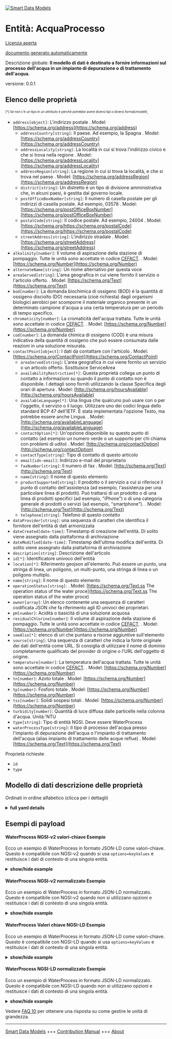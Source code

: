 <!-- 10-Header -->    
[![Smart Data Models](https://smartdatamodels.org/wp-content/uploads/2022/01/SmartDataModels_logo.png "Logo")](https://smartdatamodels.org)    
Entità: AcquaProcesso    
=====================<!-- /10-Header -->    
<!-- 15-License -->    
[Licenza aperta](https://github.com/smart-data-models//dataModel.WasteWater/blob/master/WaterProcess/LICENSE.md)    
[documento generato automaticamente](https://docs.google.com/presentation/d/e/2PACX-1vTs-Ng5dIAwkg91oTTUdt8ua7woBXhPnwavZ0FxgR8BsAI_Ek3C5q97Nd94HS8KhP-r_quD4H0fgyt3/pub?start=false&loop=false&delayms=3000#slide=id.gb715ace035_0_60)    
<!-- /15-License -->    
<!-- 20-Description -->    
Descrizione globale: **Il modello di dati è destinato a fornire informazioni sul processo dell'acqua in un impianto di depurazione o di trattamento dell'acqua**.    
versione: 0.0.1    
<!-- /20-Description -->    
<!-- 30-PropertiesList -->    
## Elenco delle proprietà    
<sup><sub>[*] Se non c'è un tipo in un attributo è perché potrebbe avere diversi tipi o diversi formati/modelli</sub></sup>.    
- `address[object]`: L'indirizzo postale  . Model: [https://schema.org/address](https://schema.org/address)	- `addressCountry[string]`: Il paese. Ad esempio, la Spagna  . Model: [https://schema.org/addressCountry](https://schema.org/addressCountry)    
	- `addressLocality[string]`: La località in cui si trova l'indirizzo civico e che si trova nella regione  . Model: [https://schema.org/addressLocality](https://schema.org/addressLocality)    
	- `addressRegion[string]`: La regione in cui si trova la località, e che si trova nel paese  . Model: [https://schema.org/addressRegion](https://schema.org/addressRegion)    
	- `district[string]`: Un distretto è un tipo di divisione amministrativa che, in alcuni paesi, è gestita dal governo locale.      
	- `postOfficeBoxNumber[string]`: Il numero di casella postale per gli indirizzi di casella postale. Ad esempio, 03578  . Model: [https://schema.org/postOfficeBoxNumber](https://schema.org/postOfficeBoxNumber)    
	- `postalCode[string]`: Il codice postale. Ad esempio, 24004  . Model: [https://schema.org/https://schema.org/postalCode](https://schema.org/https://schema.org/postalCode)    
	- `streetAddress[string]`: L'indirizzo stradale  . Model: [https://schema.org/streetAddress](https://schema.org/streetAddress)    
- `alkalinity[number]`: Il volume di aspirazione della stazione di pompaggio. Tutte le unità sono accettate in codice [CEFACT](https://www.unece.org/cefact.html).  . Model: [https://schema.org/Number](https://schema.org/Number)- `alternateName[string]`: Un nome alternativo per questa voce  - `areaServed[string]`: L'area geografica in cui viene fornito il servizio o l'articolo offerto.  . Model: [https://schema.org/Text](https://schema.org/Text)- `bod[number]`: La domanda biochimica di ossigeno (BOD) è la quantità di ossigeno disciolto (DO) necessaria (cioè richiesta) dagli organismi biologici aerobici per scomporre il materiale organico presente in un determinato campione d'acqua a una certa temperatura per un periodo di tempo specifico.  - `chromaticity[number]`: La cromaticità dell'acqua trattata. Tutte le unità sono accettate in codice [CEFACT](https://www.unece.org/cefact.html).  . Model: [https://schema.org/Number](https://schema.org/Number)- `cod[number]`: La domanda chimica di ossigeno (COD) è una misura indicativa della quantità di ossigeno che può essere consumata dalle reazioni in una soluzione misurata.  - `contactPoint[object]`: I dati da contattare con l'articolo  . Model: [https://schema.org/ContactPoint](https://schema.org/ContactPoint)	- `areaServed[string]`: L'area geografica in cui viene fornito un servizio o un articolo offerto. Sostituisce ServiceArea      
	- `availabilityRestriction[*]`: Questa proprietà collega un punto di contatto a informazioni su quando il punto di contatto non è disponibile. I dettagli sono forniti utilizzando la classe Specifica degli orari di apertura  . Model: [http://schema.org/hoursAvailable](http://schema.org/hoursAvailable)    
	- `availableLanguage[*]`: Una lingua che qualcuno può usare con o per l'oggetto, il servizio o il luogo. Utilizzare uno dei codici lingua dello standard BCP 47 dell'IETF. È stata implementata l'opzione Testo, ma potrebbe essere anche Lingua.  . Model: [http://schema.org/availableLanguage](http://schema.org/availableLanguage)    
	- `contactOption[*]`: Un'opzione disponibile su questo punto di contatto (ad esempio un numero verde o un supporto per chi chiama con problemi di udito)  . Model: [http://schema.org/contactOption](http://schema.org/contactOption)    
	- `contactType[string]`: Tipo di contatto di questo articolo      
	- `email[idn-email]`: Indirizzo e-mail del proprietario      
	- `faxNumber[string]`: Il numero di fax  . Model: [http://schema.org/Text](http://schema.org/Text)    
	- `name[string]`: Il nome di questo elemento      
	- `productSupported[string]`: Il prodotto o il servizio a cui si riferisce il punto di contatto dell'assistenza (ad esempio, l'assistenza per una particolare linea di prodotti). Può trattarsi di un prodotto o di una linea di prodotti specifici (ad esempio, "iPhone") o di una categoria generale di prodotti o servizi (ad esempio, "smartphone").  . Model: [http://schema.org/Text](http://schema.org/Text)    
	- `telephone[string]`: Telefono di questo contatto      
- `dataProvider[string]`: una sequenza di caratteri che identifica il fornitore dell'entità di dati armonizzata  - `dateCreated[date-time]`: Timestamp di creazione dell'entità. Di solito viene assegnato dalla piattaforma di archiviazione  - `dateModified[date-time]`: Timestamp dell'ultima modifica dell'entità. Di solito viene assegnato dalla piattaforma di archiviazione  - `description[string]`: Descrizione dell'articolo  - `id[*]`: Identificatore univoco dell'entità  - `location[*]`: Riferimento geojson all'elemento. Può essere un punto, una stringa di linea, un poligono, un multi-punto, una stringa di linea o un poligono multiplo.  - `name[string]`: Il nome di questo elemento  - `operationStatus[string]`:   . Model: [https://schema.org/Text.ss The operation status of the water proce](https://schema.org/Text.ss The operation status of the water proce)- `owner[array]`: Un elenco contenente una sequenza di caratteri codificata JSON che fa riferimento agli ID univoci dei proprietari.  - `pH[number]`: Acidità o basicità di una soluzione acquosa  - `residualChlorine[number]`: Il volume di aspirazione della stazione di pompaggio. Tutte le unità sono accettate in codice [CEFACT](https://www.unece.org/cefact.html).  . Model: [https://schema.org/Number](https://schema.org/Number)- `seeAlso[*]`: elenco di uri che puntano a risorse aggiuntive sull'elemento  - `source[string]`: Una sequenza di caratteri che indica la fonte originale dei dati dell'entità come URL. Si consiglia di utilizzare il nome di dominio completamente qualificato del provider di origine o l'URL dell'oggetto di origine.  - `temperature[number]`: La temperatura dell'acqua trattata. Tutte le unità sono accettate in codice [CEFACT](https://www.unece.org/cefact.html).  . Model: [https://schema.org/Number](https://schema.org/Number)- `tn[number]`: Azoto totale  . Model: [https://schema.org/Number](https://schema.org/Number)- `tp[number]`: Fosforo totale  . Model: [https://schema.org/Number](https://schema.org/Number)- `tss[number]`: Solidi sospesi totali  . Model: [https://schema.org/Number](https://schema.org/Number)- `turbidity[number]`: Quantità di luce diffusa dalle particelle nella colonna d'acqua. Unità:'NTU  - `type[string]`: Tipo di entità NGSI. Deve essere WaterProcess  - `waterProcessType[string]`: Il tipo di processo dell'acqua presso l'impianto di depurazione dell'acqua o l'impianto di trattamento dell'acqua (alias impianto di trattamento delle acque reflue)  . Model: [https://schema.org/Text](https://schema.org/Text)<!-- /30-PropertiesList -->    
<!-- 35-RequiredProperties -->    
Proprietà richieste    
- `id`  - `type`  <!-- /35-RequiredProperties -->    
<!-- 40-RequiredProperties -->    
<!-- /40-RequiredProperties -->    
<!-- 50-DataModelHeader -->    
## Modello di dati descrizione delle proprietà    
Ordinati in ordine alfabetico (clicca per i dettagli)    
<!-- /50-DataModelHeader -->    
<!-- 60-ModelYaml -->    
<details><summary><strong>full yaml details</strong></summary>      
```yaml    
WaterProcess:      
  description: The data model is intended to provide information about water process at water purification plant or water treatment plant      
  properties:      
    address:      
      description: The mailing address      
      properties:      
        addressCountry:      
          description: 'The country. For example, Spain'      
          type: string      
          x-ngsi:      
            model: https://schema.org/addressCountry      
            type: Property      
        addressLocality:      
          description: 'The locality in which the street address is, and which is in the region'      
          type: string      
          x-ngsi:      
            model: https://schema.org/addressLocality      
            type: Property      
        addressRegion:      
          description: 'The region in which the locality is, and which is in the country'      
          type: string      
          x-ngsi:      
            model: https://schema.org/addressRegion      
            type: Property      
        district:      
          description: 'A district is a type of administrative division that, in some countries, is managed by the local government'      
          type: string      
          x-ngsi:      
            type: Property      
        postOfficeBoxNumber:      
          description: 'The post office box number for PO box addresses. For example, 03578'      
          type: string      
          x-ngsi:      
            model: https://schema.org/postOfficeBoxNumber      
            type: Property      
        postalCode:      
          description: 'The postal code. For example, 24004'      
          type: string      
          x-ngsi:      
            model: https://schema.org/https://schema.org/postalCode      
            type: Property      
        streetAddress:      
          description: The street address      
          type: string      
          x-ngsi:      
            model: https://schema.org/streetAddress      
            type: Property      
        streetNr:      
          description: Number identifying a specific property on a public street      
          type: string      
          x-ngsi:      
            type: Property      
      type: object      
      x-ngsi:      
        model: https://schema.org/address      
        type: Property      
    alkalinity:      
      description: 'The intake volume of the pump station. All units are accepted in [CEFACT](https://www.unece.org/cefact.html) code'      
      type: number      
      x-ngsi:      
        model: https://schema.org/Number      
        type: Property      
        units: cubic metre per second      
    alternateName:      
      description: An alternative name for this item      
      type: string      
      x-ngsi:      
        type: Property      
    areaServed:      
      description: The geographic area where a service or offered item is provided      
      type: string      
      x-ngsi:      
        model: https://schema.org/Text      
        type: Property      
    bod:      
      description: Biochemical oxygen demand (BOD) is the amount of dissolved oxygen (DO) needed (i.e. demanded) by aerobic biological organisms to break down organic material present in a given water sample at certain temperature over a specific time period      
      minimum: 0      
      type: number      
      x-ngsi:      
        type: Property      
        units: mg/l      
    chromaticity:      
      description: 'The chromaticity of the processed water. All units are accepted in [CEFACT](https://www.unece.org/cefact.html) code'      
      type: number      
      x-ngsi:      
        model: https://schema.org/Number      
        type: Property      
        units: none      
    cod:      
      description: Chemical oxygen demand (COD) is an indicative measure of the amount of oxygen that can be consumed by reactions in a measured solution      
      minimum: 0      
      type: number      
      x-ngsi:      
        type: Property      
        units: mg/l      
    contactPoint:      
      description: The details to contact with the item      
      properties:      
        areaServed:      
          description: The geographic area where a service or offered item is provided. Supersedes serviceArea      
          type: string      
          x-ngsi:      
            type: Property      
        availabilityRestriction:      
          anyOf:      
            - description: Array of identifiers format of any NGSI entity      
              items:      
                maxLength: 256      
                minLength: 1      
                pattern: ^[\w\-\.\{\}\$\+\*\[\]`|~^@!,:\\]+$      
                type: string      
              type: array      
              x-ngsi:      
                type: Property      
            - description: Array of identifiers format of any NGSI entity      
              items:      
                format: uri      
                type: string      
              type: array      
              x-ngsi:      
                type: Property      
          description: This property links a contact point to information about when the contact point is not available. The details are provided using the Opening Hours Specification class      
          x-ngsi:      
            model: http://schema.org/hoursAvailable      
            type: Relationship      
        availableLanguage:      
          anyOf:      
            - anyOf:      
                - type: string      
                - items:      
                    type: string      
                  type: array      
          description: 'A language someone may use with or at the item, service or place. Please use one of the language codes from the IETF BCP 47 standard. It is implemented the Text option but it could be also Language'      
          x-ngsi:      
            model: http://schema.org/availableLanguage      
            type: Property      
        contactOption:      
          anyOf:      
            - type: string      
            - items:      
                type: string      
              type: array      
          description: An option available on this contact point (e.g. a toll-free number or support for hearing-impaired callers)      
          x-ngsi:      
            model: http://schema.org/contactOption      
            type: Property      
        contactType:      
          description: Contact type of this item      
          type: string      
          x-ngsi:      
            type: Property      
        email:      
          description: Email address of owner      
          format: idn-email      
          type: string      
          x-ngsi:      
            type: Property      
        faxNumber:      
          description: The fax number      
          type: string      
          x-ngsi:      
            model: http://schema.org/Text      
            type: Property      
        name:      
          description: The name of this item      
          type: string      
          x-ngsi:      
            type: Property      
        productSupported:      
          description: The product or service this support contact point is related to (such as product support for a particular product line). This can be a specific product or product line (e.g. 'iPhone') or a general category of products or services (e.g. 'smartphones')      
          type: string      
          x-ngsi:      
            model: http://schema.org/Text      
            type: Property      
        telephone:      
          description: Telephone of this contact      
          type: string      
          x-ngsi:      
            type: Property      
        url:      
          description: URL which provides a description or further information about this item      
          format: uri      
          type: string      
          x-ngsi:      
            type: Property      
      type: object      
      x-ngsi:      
        model: https://schema.org/ContactPoint      
        type: Property      
    dataProvider:      
      description: A sequence of characters identifying the provider of the harmonised data entity      
      type: string      
      x-ngsi:      
        type: Property      
    dateCreated:      
      description: Entity creation timestamp. This will usually be allocated by the storage platform      
      format: date-time      
      type: string      
      x-ngsi:      
        type: Property      
    dateModified:      
      description: Timestamp of the last modification of the entity. This will usually be allocated by the storage platform      
      format: date-time      
      type: string      
      x-ngsi:      
        type: Property      
    description:      
      description: A description of this item      
      type: string      
      x-ngsi:      
        type: Property      
    id:      
      anyOf:      
        - description: Identifier format of any NGSI entity      
          maxLength: 256      
          minLength: 1      
          pattern: ^[\w\-\.\{\}\$\+\*\[\]`|~^@!,:\\]+$      
          type: string      
          x-ngsi:      
            type: Property      
        - description: Identifier format of any NGSI entity      
          format: uri      
          type: string      
          x-ngsi:      
            type: Property      
      description: Unique identifier of the entity      
      x-ngsi:      
        type: Property      
    location:      
      description: 'Geojson reference to the item. It can be Point, LineString, Polygon, MultiPoint, MultiLineString or MultiPolygon'      
      oneOf:      
        - description: Geojson reference to the item. Point      
          properties:      
            bbox:      
              items:      
                type: number      
              minItems: 4      
              type: array      
            coordinates:      
              items:      
                type: number      
              minItems: 2      
              type: array      
            type:      
              enum:      
                - Point      
              type: string      
          required:      
            - type      
            - coordinates      
          title: GeoJSON Point      
          type: object      
          x-ngsi:      
            type: GeoProperty      
        - description: Geojson reference to the item. LineString      
          properties:      
            bbox:      
              items:      
                type: number      
              minItems: 4      
              type: array      
            coordinates:      
              items:      
                items:      
                  type: number      
                minItems: 2      
                type: array      
              minItems: 2      
              type: array      
            type:      
              enum:      
                - LineString      
              type: string      
          required:      
            - type      
            - coordinates      
          title: GeoJSON LineString      
          type: object      
          x-ngsi:      
            type: GeoProperty      
        - description: Geojson reference to the item. Polygon      
          properties:      
            bbox:      
              items:      
                type: number      
              minItems: 4      
              type: array      
            coordinates:      
              items:      
                items:      
                  items:      
                    type: number      
                  minItems: 2      
                  type: array      
                minItems: 4      
                type: array      
              type: array      
            type:      
              enum:      
                - Polygon      
              type: string      
          required:      
            - type      
            - coordinates      
          title: GeoJSON Polygon      
          type: object      
          x-ngsi:      
            type: GeoProperty      
        - description: Geojson reference to the item. MultiPoint      
          properties:      
            bbox:      
              items:      
                type: number      
              minItems: 4      
              type: array      
            coordinates:      
              items:      
                items:      
                  type: number      
                minItems: 2      
                type: array      
              type: array      
            type:      
              enum:      
                - MultiPoint      
              type: string      
          required:      
            - type      
            - coordinates      
          title: GeoJSON MultiPoint      
          type: object      
          x-ngsi:      
            type: GeoProperty      
        - description: Geojson reference to the item. MultiLineString      
          properties:      
            bbox:      
              items:      
                type: number      
              minItems: 4      
              type: array      
            coordinates:      
              items:      
                items:      
                  items:      
                    type: number      
                  minItems: 2      
                  type: array      
                minItems: 2      
                type: array      
              type: array      
            type:      
              enum:      
                - MultiLineString      
              type: string      
          required:      
            - type      
            - coordinates      
          title: GeoJSON MultiLineString      
          type: object      
          x-ngsi:      
            type: GeoProperty      
        - description: Geojson reference to the item. MultiLineString      
          properties:      
            bbox:      
              items:      
                type: number      
              minItems: 4      
              type: array      
            coordinates:      
              items:      
                items:      
                  items:      
                    items:      
                      type: number      
                    minItems: 2      
                    type: array      
                  minItems: 4      
                  type: array      
                type: array      
              type: array      
            type:      
              enum:      
                - MultiPolygon      
              type: string      
          required:      
            - type      
            - coordinates      
          title: GeoJSON MultiPolygon      
          type: object      
          x-ngsi:      
            type: GeoProperty      
      x-ngsi:      
        type: GeoProperty      
    name:      
      description: The name of this item      
      type: string      
      x-ngsi:      
        type: Property      
    operationStatus:      
      description: ""      
      enum:      
        - normal      
        - watch      
        - warning      
      type: string      
      x-ngsi:      
        model: 'https://schema.org/Text.ss The operation status of the water proce'      
        type: Property      
    owner:      
      description: A List containing a JSON encoded sequence of characters referencing the unique Ids of the owner(s)      
      items:      
        anyOf:      
          - description: Identifier format of any NGSI entity      
            maxLength: 256      
            minLength: 1      
            pattern: ^[\w\-\.\{\}\$\+\*\[\]`|~^@!,:\\]+$      
            type: string      
            x-ngsi:      
              type: Property      
          - description: Identifier format of any NGSI entity      
            format: uri      
            type: string      
            x-ngsi:      
              type: Property      
        description: Unique identifier of the entity      
        x-ngsi:      
          type: Property      
      type: array      
      x-ngsi:      
        type: Property      
    pH:      
      description: Acidity or basicity of an aqueous solution      
      maximum: 14      
      minimum: 0      
      type: number      
      x-ngsi:      
        type: Property      
    residualChlorine:      
      description: 'The intake volume of the pump station. All units are accepted in [CEFACT](https://www.unece.org/cefact.html) code'      
      type: number      
      x-ngsi:      
        model: https://schema.org/Number      
        type: Property      
        units: cubic metre per second      
    seeAlso:      
      description: list of uri pointing to additional resources about the item      
      oneOf:      
        - items:      
            format: uri      
            type: string      
          minItems: 1      
          type: array      
        - format: uri      
          type: string      
      x-ngsi:      
        type: Property      
    source:      
      description: 'A sequence of characters giving the original source of the entity data as a URL. Recommended to be the fully qualified domain name of the source provider, or the URL to the source object'      
      type: string      
      x-ngsi:      
        type: Property      
    temperature:      
      description: 'The temperature of the processed water. All units are accepted in [CEFACT](https://www.unece.org/cefact.html) code'      
      type: number      
      x-ngsi:      
        model: https://schema.org/Number      
        type: Property      
        units: celsius      
    tn:      
      description: Total nitrogen      
      type: number      
      x-ngsi:      
        model: https://schema.org/Number      
        type: Property      
        units: mg/l      
    tp:      
      description: Total phosphorus      
      type: number      
      x-ngsi:      
        model: https://schema.org/Number      
        type: Property      
        units: mg/l      
    tss:      
      description: Total suspended solids      
      minimum: 0      
      type: number      
      x-ngsi:      
        model: https://schema.org/Number      
        type: Property      
        units: mg/l      
    turbidity:      
      description: 'Amount of light scattered by particles in the water column. Unit:''NTU'      
      minimum: 0      
      type: number      
      x-ngsi:      
        type: Property      
    type:      
      description: NGSI Entity type. It has to be WaterProcess      
      enum:      
        - WaterProcess      
      type: string      
      x-ngsi:      
        type: Property      
    waterProcessType:      
      description: The type of water process at water purification plant or water treatment plant (aka. waste water treatment plant)      
      enum:      
        - inflow      
        - sedimentation      
        - filtration      
        - disinfection      
        - waterTreatment      
        - primarySedimentation      
        - bioreactor      
        - effluent      
      type: string      
      x-ngsi:      
        model: https://schema.org/Text      
        type: Property      
  required:      
    - id      
    - type      
  type: object      
  x-derived-from: ""      
  x-disclaimer: 'Redistribution and use in source and binary forms, with or without modification, are permitted  provided that the license conditions are met. Copyleft (c) 2022 Contributors to Smart Data Models Program'      
  x-license-url: https://github.com/smart-data-models/dataModel.WasteWater/blob/master/WaterProcess/LICENSE.md      
  x-model-schema: https://smart-data-models.github.io/dataModel.WasteWater/schema.json      
  x-model-tags: ""      
  x-version: 0.0.1      
```    
</details>      
<!-- /60-ModelYaml -->    
<!-- 70-MiddleNotes -->    
<!-- /70-MiddleNotes -->    
<!-- 80-Examples -->    
## Esempi di payload    
#### WaterProcess NGSI-v2 valori-chiave Esempio    
Ecco un esempio di WaterProcess in formato JSON-LD come valori-chiave. Questo è compatibile con NGSI-v2 quando si usa `options=keyValues` e restituisce i dati di contesto di una singola entità.    
<details><summary><strong>show/hide example</strong></summary>      
```json  
{  
  "id": "urn:waterdna:haemil:WaterProcess_01",  
  "type": "WaterProcess",  
  "location": {  
    "type": "Point",  
    "coordinates": [  
      127.266663,  
      36.524677  
    ]  
  },  
  "name": "inflow process at water treatment plant 1",  
  "waterProcessType": "inflow",  
  "tn": 73.152,  
  "tp": 6.1,  
  "tss": 130.9  
}  
```  
</details>    
#### WaterProcess NGSI-v2 normalizzato Esempio    
Ecco un esempio di WaterProcess in formato JSON-LD normalizzato. Questo è compatibile con NGSI-v2 quando non si utilizzano opzioni e restituisce i dati di contesto di una singola entità.    
<details><summary><strong>show/hide example</strong></summary>      
```json  
{  
  "id": "urn:waterdna:haemil:WaterProcess_01",  
  "type": "WaterProcess",  
  "location": {  
    "type": "geo:json",  
    "value": {  
      "type": "Point",  
      "coordinates": [  
        127.266663,  
        36.524677  
      ]  
    }  
  },  
  "name": {  
    "type": "Text",  
    "value": "inflow process at water treatment plant 1"  
  },  
  "waterProcessType": {  
    "type": "Text",  
    "value": "inflow"  
  },  
  "tn": {  
    "type": "Number",  
    "value": 73.152  
  },  
  "tp": {  
    "type": "Number",  
    "value": 6.1  
  },  
  "tss": {  
    "type": "Number",  
    "value": 130.9  
  }  
}  
```  
</details>    
#### WaterProcess Valori chiave NGSI-LD Esempio    
Ecco un esempio di WaterProcess in formato JSON-LD come valori-chiave. Questo è compatibile con NGSI-LD quando si usa `options=keyValues` e restituisce i dati di contesto di una singola entità.    
<details><summary><strong>show/hide example</strong></summary>      
```json  
{  
  "id": "urn:waterdna:haemil:WaterProcess_01",  
  "type": "WaterProcess",  
  "location": {  
    "type": "Point",  
    "coordinates": [  
      127.266663,  
      36.524677  
    ]  
  },  
  "name": "inflow process at water treatment plant 1",  
  "waterProcessType": "inflow",  
  "tn": 73.152,  
  "tp": 6.1,  
  "tss": 130.9,  
  "@context": [  
    "https://uri.etsi.org/ngsi-ld/v1/ngsi-ld-core-context.jsonld",  
    "http://uri.citydatahub.kr/ngsi-ld/water.jsonld"  
  ]  
}  
```  
</details>    
#### WaterProcess NGSI-LD normalizzato Esempio    
Ecco un esempio di WaterProcess in formato JSON-LD normalizzato. Questo è compatibile con NGSI-LD quando non si utilizzano opzioni e restituisce i dati di contesto di una singola entità.    
<details><summary><strong>show/hide example</strong></summary>      
```json  
{  
  "id": "urn:waterdna:haemil:WaterProcess_01",  
  "type": "WaterProcess",  
  "location": {  
    "type": "GeoProperty",  
    "value": {  
      "type": "Point",  
      "coordinates": [  
        127.266663,  
        36.524677  
      ]  
    }  
  },  
  "name": {  
    "type": "Property",  
    "value": "inflow process at water treatment plant 1"  
  },  
  "waterProcessType": {  
    "type": "Property",  
    "value": "inflow"  
  },  
  "tn": {  
    "type": "Property",  
    "value": 73.152  
  },  
  "tp": {  
    "type": "Property",  
    "value": 6.1  
  },  
  "tss": {  
    "type": "Property",  
    "value": 130.9  
  },  
  "@context": [  
    "https://uri.etsi.org/ngsi-ld/v1/ngsi-ld-core-context.jsonld",  
    "http://uri.citydatahub.kr/ngsi-ld/water.jsonld"  
  ]  
}  
```  
</details><!-- /80-Examples -->    
<!-- 90-FooterNotes -->    
<!-- /90-FooterNotes -->    
<!-- 95-Units -->    
Vedere [FAQ 10](https://smartdatamodels.org/index.php/faqs/) per ottenere una risposta su come gestire le unità di grandezza.    
<!-- /95-Units -->    
<!-- 97-LastFooter -->    
---    
[Smart Data Models](https://smartdatamodels.org) +++ [Contribution Manual](https://bit.ly/contribution_manual) +++ [About](https://bit.ly/Introduction_SDM)<!-- /97-LastFooter -->    
